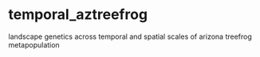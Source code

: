 # temporal_aztreefrog
landscape genetics across temporal and spatial scales of arizona treefrog metapopulation
